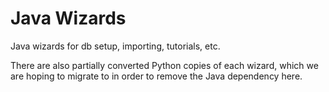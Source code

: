 # Java Wizards

Java wizards for db setup, importing, tutorials, etc.

There are also partially converted Python copies of each wizard, which
we are hoping to migrate to in order to remove the Java dependency here.
